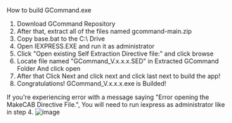How to build GCommand.exe

1. Download GCommand Repository
2. After that, extract all of the files named gcommand-main.zip
3. Copy base.bat to the C:\ Drive
4. Open IEXPRESS.EXE and run it as administrator
5. Click "Open existing Self Extraction Directive file:" and click browse
6. Locate file named "GCommand_V.x.x.x.SED" in Extracted GCommand Folder And click open
7. After that Click Next and click next and click last next to build the app!
8. Congratulations! GCommand_V.x.x.x.exe is Builded!

If you're experiencing error with a message saying "Error opening the MakeCAB Directive File.", You will need to run iexpress as administrator like in step 4.
![image](https://user-images.githubusercontent.com/86261006/207878583-8277d017-c9ca-4c9b-88f8-70da0447141f.png)



